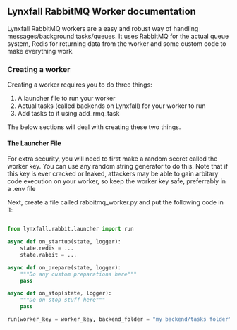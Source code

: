 ## Lynxfall RabbitMQ Worker documentation

Lynxfall RabbitMQ workers are a easy and robust way of handling messages/background tasks/queues. 
It uses RabbitMQ for the actual queue system, Redis for returning data from the worker and some custom code to make everything work.

### Creating a worker

Creating a worker requires you to do three things:

1) A launcher file to run your worker
2) Actual tasks (called backends on Lynxfall) for your worker to run
3) Add tasks to it using add_rmq_task

The below sections will deal with creating these two things.

#### The Launcher File

For extra security, you will need to first make a random secret called the worker key. You can use any random string generator to do this. Note that if this key is ever cracked or leaked, attackers may be able to gain arbitary code execution on your worker, so keep the worker key safe, preferrably in a .env file

Next, create a file called rabbitmq_worker.py and put the following code in it:

```py

from lynxfall.rabbit.launcher import run

async def on_startup(state, logger):
    state.redis = ...
    state.rabbit = ...

async def on_prepare(state, logger):
    """Do any custom preparations here"""
    pass

async def on_stop(state, logger):
    """Do on stop stuff here"""
    pass

run(worker_key = worker_key, backend_folder = "my backend/tasks folder")
```
